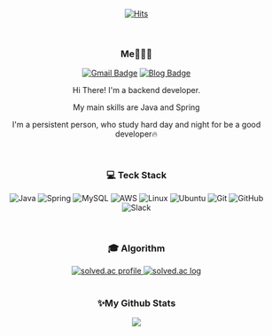<div align="center">
  
[![Hits](https://hits.seeyoufarm.com/api/count/incr/badge.svg?url=https%3A%2F%2Fgithub.com%2FCHOHYUNHWA&count_bg=%23191919&title_bg=%23191919&icon=github.svg&icon_color=%23FFFFFF&title=Github+Views&edge_flat=false)](https://hits.seeyoufarm.com)

<br>

### Me🧑🏻‍💻

[![Gmail Badge](https://img.shields.io/badge/-Gmail-d14836?style=flat-square&logo=Gmail&logoColor=white&link=mailto:gusghk115@gmail.com)](mailto:gusghk115@gmail.com)
[![Blog Badge](https://img.shields.io/badge/-Tistory-000000?style=flat-square&logo=Tistory&logoColor=white&link=https://hyunhwa-dev.tistory.com/)](https://hyunhwa-dev.tistory.com/)


<p>Hi There! I'm a backend developer.</p>
<p> My main skills are Java and Spring </p>
<p>I'm a persistent person, who study hard day and night for be a good developer🔥</p>

<br>

### 💻 Teck Stack

![Java](https://img.shields.io/badge/Java-007396?&style=flat&logo=OpenJDK&logoColor=white)
![Spring](https://img.shields.io/badge/Spring-6DB33F?style=flat&logo=Spring&logoColor=white)
![MySQL](https://img.shields.io/badge/MySQL-4479A1?style=flat&logo=MySQL&logoColor=white)
![AWS](https://img.shields.io/badge/AWS-232F3E?style=flat&logo=amazonaws&logoColor=white)
![Linux](https://img.shields.io/badge/Linux-FCC624?style=flat&logo=Linux&logoColor=white) ![Ubuntu](https://img.shields.io/badge/Ubuntu-E95420?style=flat&logo=Ubuntu&logoColor=white)
![Git](https://img.shields.io/badge/Git-F05032?&style=flat&logo=Git&logoColor=white)
![GitHub](https://img.shields.io/badge/GitHub-181717?&style=flat&logo=GitHub&logoColor=white) 
![Slack](https://img.shields.io/badge/Slack-4a154b?style=flat&logo=Slack&logoColor=white)

<br>

### 🎓 Algorithm
  
<a href="https://solved.ac/profile/gusghk115">
  <img alt="solved.ac profile" src="http://mazassumnida.wtf/api/v2/generate_badge?boj=gusghk115"/>
  <img alt="solved.ac log" src="http://mazandi.herokuapp.com/api?handle=gusghk115&theme=warm"/>
</a>

<br>
<br>

### ✨My Github Stats
<img src="https://github-readme-stats.vercel.app/api?username=CHOHYUNHWA&show_icons=true">

</div>






<!--
**CHOHYUNHWA/CHOHYUNHWA** is a ✨ _special_ ✨ repository because its `README.md` (this file) appears on your GitHub profile.

Here are some ideas to get you started:

- 🔭 I’m currently working on ...
- 🌱 I’m currently learning ...
- 👯 I’m looking to collaborate on ...
- 🤔 I’m looking for help with ...
- 💬 Ask me about ...
- 📫 How to reach me: ...
- 😄 Pronouns: ...
- ⚡ Fun fact: ...
-->
